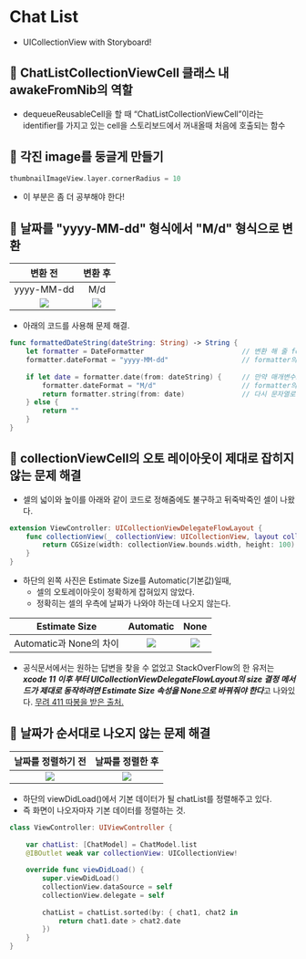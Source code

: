 # Chat List

- UICollectionView with Storyboard!


## 🍎 ChatListCollectionViewCell 클래스 내 awakeFromNib의 역할

- dequeueReusableCell을 할 때 “ChatListCollectionViewCell”이라는 identifier를 가지고 있는 cell을 스토리보드에서 꺼내올때 처음에 호출되는 함수

## 🍎 각진 image를 둥글게 만들기
```swift
thumbnailImageView.layer.cornerRadius = 10
```
- 이 부분은 좀 더 공부해야 한다!

## 🍎 날짜를 "yyyy-MM-dd" 형식에서 "M/d" 형식으로 변환

|                변환 전                 |               변환 후                |
|:--------------------------------------:|:------------------------------------:|
|               yyyy-MM-dd               |                 M/d                  |
|  ![](https://i.imgur.com/CEQRjxf.png)  | ![](https://i.imgur.com/g48Ckju.png) |

- 아래의 코드를 사용해 문제 해결.
```swift
func formattedDateString(dateString: String) -> String {
    let formatter = DateFormatter                        // 변환 해 줄 formatter 생성.
    formatter.dateFormat = "yyyy-MM-dd"                  // formatter의 date 형태를 "yyyy-MM-dd"로 설정.
        
    if let date = formatter.date(from: dateString) {     // 만약 매개변수로 받아온 dateString을 formatter의 date형태로 바꿀수 있다면.
        formatter.dateFormat = "M/d"                     // formatter의 date 형태를 "M/d"로 설정.
        return formatter.string(from: date)              // 다시 문자열로 형 변환후 반환.
    } else {
        return ""
    }
}
```

## 🍎 collectionViewCell의 오토 레이아웃이 제대로 잡히지 않는 문제 해결
- 셀의 넓이와 높이를 아래와 같이 코드로 정해줌에도 불구하고 뒤죽박죽인 셀이 나왔다.
```swift
extension ViewController: UICollectionViewDelegateFlowLayout {
    func collectionView(_ collectionView: UICollectionView, layout collectionViewLayout: UICollectionViewLayout, sizeForItemAt indexPath: IndexPath) -> CGSize {
        return CGSize(width: collectionView.bounds.width, height: 100)
    }
}
```

- 하단의 왼쪽 사진은 Estimate Size를 Automatic(기본값)일때,
    - 셀의 오토레이아웃이 정확하게 잡혀있지 않았다.
    - 정확히는 셀의 우측에 날짜가 나와야 하는데 나오지 않는다. 

|      Estimate Size      |              Automatic               |                 None                 |
|:-----------------------:|:------------------------------------:|:------------------------------------:|
| Automatic과 None의 차이 | ![](https://i.imgur.com/J1aRNuR.png) | ![](https://i.imgur.com/VfTsT2S.png) |


- 공식문서에서는 원하는 답변을 찾을 수 없었고 StackOverFlow의 한 유저는 ***xcode 11 이후 부터 UICollectionViewDelegateFlowLayout의 size 결정 메서드가 제대로 동작하려면 Estimate Size 속성을 None으로 바꿔줘야 한다***고 나와있다. [무려 411 따봉을 받은 출처.](https://stackoverflow.com/questions/38028013/how-to-set-uicollectionviewcell-width-and-height-programmatically)



## 🍎 날짜가 순서대로 나오지 않는 문제 해결

|          날짜를 정렬하기 전          |           날짜를 정렬한 후           |
|:------------------------------------:|:------------------------------------:|
| ![](https://i.imgur.com/sLH14xr.png) | ![](https://i.imgur.com/AmIV92O.png) |

- 하단의 viewDidLoad()에서 기본 데이터가 될 chatList를 정렬해주고 있다.
- 즉 화면이 나오자마자 기본 데이터를 정렬하는 것.

```swift
class ViewController: UIViewController {
    
    var chatList: [ChatModel] = ChatModel.list
    @IBOutlet weak var collectionView: UICollectionView!
    
    override func viewDidLoad() {
        super.viewDidLoad()
        collectionView.dataSource = self
        collectionView.delegate = self
        
        chatList = chatList.sorted(by: { chat1, chat2 in
            return chat1.date > chat2.date
        })
    }
}
```

